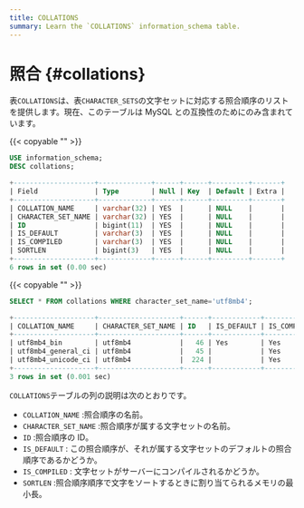 ```yaml
---
title: COLLATIONS
summary: Learn the `COLLATIONS` information_schema table.
---
```


# 照合 {#collations}

表`COLLATIONS`は、表`CHARACTER_SETS`の文字セットに対応する照合順序のリストを提供します。現在、このテーブルは MySQL との互換性のためにのみ含まれています。

{{< copyable "" >}}

```sql
USE information_schema;
DESC collations;
```

```sql
+--------------------+-------------+------+------+---------+-------+
| Field              | Type        | Null | Key  | Default | Extra |
+--------------------+-------------+------+------+---------+-------+
| COLLATION_NAME     | varchar(32) | YES  |      | NULL    |       |
| CHARACTER_SET_NAME | varchar(32) | YES  |      | NULL    |       |
| ID                 | bigint(11)  | YES  |      | NULL    |       |
| IS_DEFAULT         | varchar(3)  | YES  |      | NULL    |       |
| IS_COMPILED        | varchar(3)  | YES  |      | NULL    |       |
| SORTLEN            | bigint(3)   | YES  |      | NULL    |       |
+--------------------+-------------+------+------+---------+-------+
6 rows in set (0.00 sec)
```

{{< copyable "" >}}

```sql
SELECT * FROM collations WHERE character_set_name='utf8mb4';
```

```sql
+--------------------+--------------------+------+------------+-------------+---------+
| COLLATION_NAME     | CHARACTER_SET_NAME | ID   | IS_DEFAULT | IS_COMPILED | SORTLEN |
+--------------------+--------------------+------+------------+-------------+---------+
| utf8mb4_bin        | utf8mb4            |   46 | Yes        | Yes         |       1 |
| utf8mb4_general_ci | utf8mb4            |   45 |            | Yes         |       1 |
| utf8mb4_unicode_ci | utf8mb4            |  224 |            | Yes         |       1 |
+--------------------+--------------------+------+------------+-------------+---------+
3 rows in set (0.001 sec)
```

`COLLATIONS`テーブルの列の説明は次のとおりです。

-   `COLLATION_NAME` :照合順序の名前。
-   `CHARACTER_SET_NAME` :照合順序が属する文字セットの名前。
-   `ID` :照合順序の ID。
-   `IS_DEFAULT` : この照合順序が、それが属する文字セットのデフォルトの照合順序であるかどうか。
-   `IS_COMPILED` : 文字セットがサーバーにコンパイルされるかどうか。
-   `SORTLEN` :照合順序順序で文字をソートするときに割り当てられるメモリの最小長。
